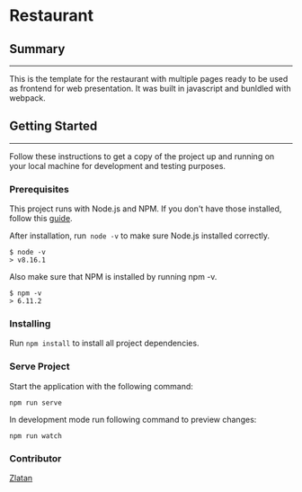 # Restaurant 

## Summary
<hr>

This is the template for the restaurant with multiple pages ready to be used as frontend for web presentation. It was built in javascript and bunldled with webpack.

## Getting Started
<hr>
Follow these instructions to get a copy of the project up and running on your local machine for development and testing purposes.

### Prerequisites

This project runs with Node.js and NPM. If you don't have those installed, follow this [guide](https://docs.npmjs.com/downloading-and-installing-node-js-and-npm).

After installation, run` node -v` to make sure Node.js installed correctly.

``` 
$ node -v
> v8.16.1
```
Also make sure that NPM is installed by running npm -v.
```
$ npm -v
> 6.11.2
```
### Installing

Run `npm install` to install all project dependencies.

### Serve Project

Start the application with the following command:

```
npm run serve
```

In development mode run following command to preview changes:

```
npm run watch
```

### Contributor

[Zlatan](https://github.com/zlayabekrija)

